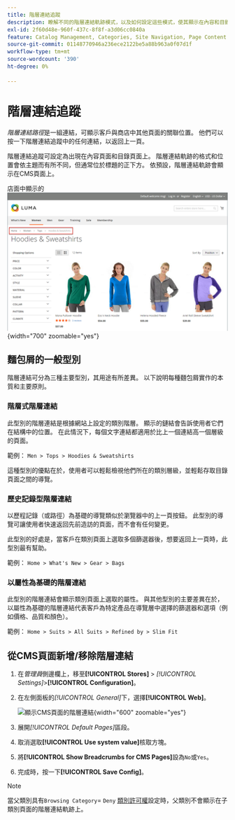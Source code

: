 ```yaml
---
title: 階層連結追蹤
description: 瞭解不同的階層連結軌跡模式，以及如何設定這些模式，使其顯示在內容和目錄頁面上。
exl-id: 2f60d48e-960f-437c-8f8f-a3d06cc0840a
feature: Catalog Management, Categories, Site Navigation, Page Content
source-git-commit: 01148770946a236ece2122be5a88b963a0f07d1f
workflow-type: tm+mt
source-wordcount: '390'
ht-degree: 0%

---
```


# 階層連結追蹤

_階層連結路徑_&#x200B;是一組連結，可顯示客戶與商店中其他頁面的關聯位置。 他們可以按一下階層連結追蹤中的任何連結，以返回上一頁。

階層連結追蹤可設定為出現在內容頁面和目錄頁面上。 階層連結軌跡的格式和位置會依主題而有所不同，但通常位於標題的正下方。 依預設，階層連結軌跡會顯示在CMS頁面上。

店面中顯示的![階層連結路徑](./assets/storefront-breadcrumb-trail.png){width="700" zoomable="yes"}

## 麵包屑的一般型別

階層連結可分為三種主要型別，其用途有所差異。 以下說明每種麵包屑實作的本質和主要原則。

### 階層式階層連結

此型別的階層連結是根據網站上設定的類別階層。 顯示的鏈結會告訴使用者它們在結構中的位置。 在此情況下，每個文字連結都適用於比上一個連結高一個層級的頁面。

範例： `Men > Tops > Hoodies & Sweatshirts`

這種型別的優點在於，使用者可以輕鬆檢視他們所在的類別層級，並輕鬆存取目錄頁面之間的導覽。

### 歷史記錄型階層連結

以歷程記錄（或路徑）為基礎的導覽類似於瀏覽器中的上一頁按鈕。 此型別的導覽可讓使用者快速返回先前造訪的頁面，而不會有任何變更。

此型別的好處是，當客戶在類別頁面上選取多個篩選器後，想要返回上一頁時，此型別最有幫助。

範例： `Home > What's New > Gear > Bags`

### 以屬性為基礎的階層連結

此型別的階層連結會顯示類別頁面上選取的屬性。 與其他型別的主要差異在於，以屬性為基礎的階層連結代表客戶為特定產品在導覽層中選擇的篩選器和選項（例如價格、品質和顏色）。

範例： `Home > Suits > All Suits > Refined by > Slim Fit`

## 從CMS頁面新增/移除階層連結

1. 在&#x200B;_管理員_&#x200B;側邊欄上，移至&#x200B;**[!UICONTROL Stores]** > _[!UICONTROL Settings]_>**[!UICONTROL Configuration]**。

1. 在左側面板的&#x200B;_[!UICONTROL General]_&#x200B;下，選擇&#x200B;**[!UICONTROL Web]**。

   ![顯示CMS頁面的階層連結](../configuration-reference/general/assets/web-default-pages.png){width="600" zoomable="yes"}

1. 展開&#x200B;_[!UICONTROL Default Pages]_&#x200B;區段。

1. 取消選取&#x200B;**[!UICONTROL Use system value]**&#x200B;核取方塊。

1. 將&#x200B;**[!UICONTROL Show Breadcrumbs for CMS Pages]**&#x200B;設為`No`或`Yes`。

1. 完成時，按一下&#x200B;**[!UICONTROL Save Config]**。

>[!NOTE]
>
>當父類別具有`Browsing Category`= `Deny` [類別許可權](category-permissions.md)設定時，父類別不會顯示在子類別頁面的階層連結軌跡上。
